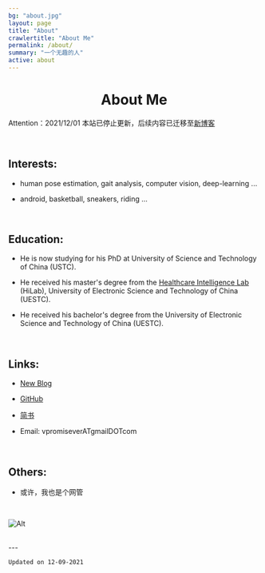 ```yaml
---
bg: "about.jpg"
layout: page
title: "About"
crawlertitle: "About Me"
permalink: /about/
summary: "一个无趣的人"
active: about
---
```


# <center>About Me</center>

<!-- <center>一个无趣的人</center> -->
Attention：2021/12/01
本站已停止更新，后续内容已迁移至[新博客](https://blog.vpromise.fun)

<br/>

## Interests:

- human pose estimation, gait analysis, computer vision, deep-learning ... 

- android, basketball, sneakers, riding ... 

<!-- <br/> -->
<!-- ![My GitHub](https://github-readme-stats.vercel.app/api?username=vpromise&bg_color=00f2fe,00f2fe,4facfe&title_color=fff&text_color=fff) -->

<!-- <br/>
<center>Just keep making magic!</center> -->

<br/>

## Education:

- He is now studying for his PhD at University of Science and Technology of China (USTC).

- He received his master's degree from the [Healthcare Intelligence Lab](http://faculty.uestc.edu.cn/HiLab/zh_CN/index.htm) (HiLab), University of Electronic Science and Technology of China (UESTC).

- He received his bachelor's degree from the University of Electronic Science and Technology of China (UESTC).

<br/>

## Links:

- [New Blog](http://blog.vpromise.fun)

- [GitHub](https://github.com/vpromise/)

- [简书](https://www.jianshu.com/u/cf0e68109e57)

- Email: vpromiseverATgmailDOTcom

<br/>

## Others:

- 或许，我也是个网管

<br/>

![Alt](https://repobeats.axiom.co/api/embed/afea5ef447aeba9a9cffa0734a60d9b26bf86531.svg "Repobeats analytics image")

<br/>
---

`Updated on 12-09-2021`
